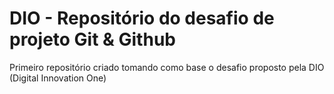 # DIO - Repositório do desafio de projeto Git & Github
Primeiro repositório criado tomando como base o desafio proposto pela DIO (Digital Innovation One)
